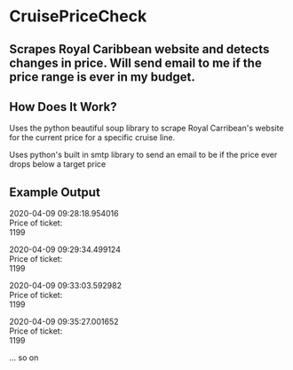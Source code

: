 # CruisePriceCheck
Scrapes Royal Caribbean website and detects changes in price. 
Will send email to me if the price range is ever in my budget.
----------
## How Does It Work?
Uses the python beautiful soup library to scrape Royal Carribean's website for the current price for a specific cruise line.

Uses python's built in smtp library to send an email to be if the price ever drops below a target price

## Example Output
2020-04-09 09:28:18.954016 <br>
Price of ticket: <br>
1199

2020-04-09 09:29:34.499124 <br>
Price of ticket: <br>
1199

2020-04-09 09:33:03.592982<br>
Price of ticket: <br>
1199

2020-04-09 09:35:27.001652<br>
Price of ticket: <br>
1199

... so on
